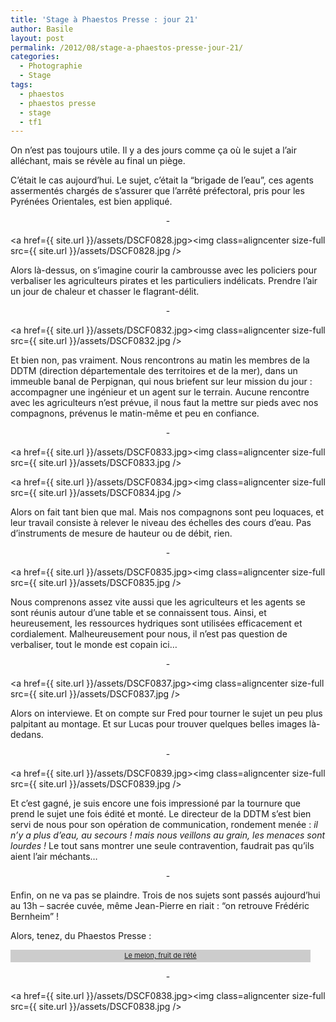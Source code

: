 ```yaml
---
title: 'Stage à Phaestos Presse : jour 21'
author: Basile
layout: post
permalink: /2012/08/stage-a-phaestos-presse-jour-21/
categories:
  - Photographie
  - Stage
tags:
  - phaestos
  - phaestos presse
  - stage
  - tf1
---
```

On n&#8217;est pas toujours utile.
Il y a des jours comme ça où le sujet a l&#8217;air alléchant, mais se révèle au final un piège.

C&#8217;était le cas aujourd&#8217;hui.
Le sujet, c&#8217;était la &#8220;brigade de l&#8217;eau&#8221;, ces agents assermentés chargés de s&#8217;assurer que l&#8217;arrêté préfectoral, pris pour les Pyrénées Orientales, est bien appliqué.

<p style="text-align: center;">
  -
</p>

<a href={{ site.url }}/assets/DSCF0828.jpg><img class=aligncenter size-full src={{ site.url }}/assets/DSCF0828.jpg /></a>

Alors là-dessus, on s&#8217;imagine courir la cambrousse avec les policiers pour verbaliser les agriculteurs pirates et les particuliers indélicats.
Prendre l&#8217;air un jour de chaleur et chasser le flagrant-délit.

<p style="text-align: center;">
  -
</p>

<a href={{ site.url }}/assets/DSCF0832.jpg><img class=aligncenter size-full src={{ site.url }}/assets/DSCF0832.jpg /></a>

Et bien non, pas vraiment.
Nous rencontrons au matin les membres de la DDTM (direction départementale des territoires et de la mer), dans un immeuble banal de Perpignan, qui nous briefent sur leur mission du jour : accompagner une ingénieur et un agent sur le terrain.
Aucune rencontre avec les agriculteurs n&#8217;est prévue, il nous faut la mettre sur pieds avec nos compagnons, prévenus le matin-même et peu en confiance.

<p style="text-align: center;">
  -
</p>

<a href={{ site.url }}/assets/DSCF0833.jpg><img class=aligncenter size-full src={{ site.url }}/assets/DSCF0833.jpg /></a>

<a href={{ site.url }}/assets/DSCF0834.jpg><img class=aligncenter size-full src={{ site.url }}/assets/DSCF0834.jpg /></a>

Alors on fait tant bien que mal. Mais nos compagnons sont peu loquaces, et leur travail consiste à relever le niveau des échelles des cours d&#8217;eau. Pas d&#8217;instruments de mesure de hauteur ou de débit, rien.

<p style="text-align: center;">
  -
</p>

<a href={{ site.url }}/assets/DSCF0835.jpg><img class=aligncenter size-full src={{ site.url }}/assets/DSCF0835.jpg /></a>

Nous comprenons assez vite aussi que les agriculteurs et les agents se sont réunis autour d&#8217;une table et se connaissent tous.
Ainsi, et heureusement, les ressources hydriques sont utilisées efficacement et cordialement.
Malheureusement pour nous, il n&#8217;est pas question de verbaliser, tout le monde est copain ici&#8230;

<p style="text-align: center;">
  -
</p>

<a href={{ site.url }}/assets/DSCF0837.jpg><img class=aligncenter size-full src={{ site.url }}/assets/DSCF0837.jpg /></a>

Alors on interviewe.
Et on compte sur Fred pour tourner le sujet un peu plus palpitant au montage. Et sur Lucas pour trouver quelques belles images là-dedans.

<p style="text-align: center;">
  -
</p>

<a href={{ site.url }}/assets/DSCF0839.jpg><img class=aligncenter size-full src={{ site.url }}/assets/DSCF0839.jpg /></a>

Et c&#8217;est gagné, je suis encore une fois impressioné par la tournure que prend le sujet une fois édité et monté.
Le directeur de la DDTM s&#8217;est bien servi de nous pour son opération de communication, rondement menée :
*il n&#8217;y a plus d&#8217;eau, au secours ! mais nous veillons au grain, les menaces sont lourdes !*
Le tout sans montrer une seule contravention, faudrait pas qu&#8217;ils aient l&#8217;air méchants&#8230;

<p style="text-align: center;">
  -
</p>

Enfin, on ne va pas se plaindre. Trois de nos sujets sont passés aujourd&#8217;hui au 13h &#8211; sacrée cuvée, même Jean-Pierre en riait : &#8220;on retrouve Frédéric Bernheim&#8221; !

Alors, tenez, du Phaestos Presse :





<div>
</div>

<div class="watlinks" style="width:480px;font-size:11px; background:#CCCCCC; padding:2px 0 4px 0; text-align: center;">
  <a target="_blank" class="waturl" href="http://videos.tf1.fr/jt-13h/le-melon-fruit-de-l-ete-7470351.html">Le melon, fruit de l&#8217;été</a>
</div>

<p style="text-align: center;">
  -
</p>

<a href={{ site.url }}/assets/DSCF0838.jpg><img class=aligncenter size-full src={{ site.url }}/assets/DSCF0838.jpg /></a>

<div class="wp_plus_one_button" style="margin: 0 8px 8px 0; float:left; ">
  <g:plusone count="false" href="http://blog.basilesimon.fr/2012/08/stage-a-phaestos-presse-jour-21/" callback="wp_plus_one_handler"></g:plusone>
</div>
